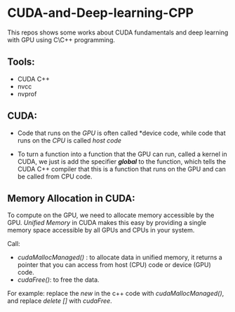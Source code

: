 # CUDA-and-Deep-learning-CPP
This repos shows some works about CUDA fundamentals and deep learning with GPU using C\C++ programming.

## Tools: 
   - CUDA C++
   - nvcc
   - nvprof

## CUDA:

  - Code that runs on the *GPU* is often called *device code, while code that runs on the *CPU* is called *host code*

  - To turn a function into a function that the GPU can run, called a kernel in CUDA, we just is add the specifier *__global__* to the function, which tells the CUDA C++ compiler that this is a function that runs on the GPU and can be called from CPU code.

## Memory Allocation in CUDA:

To compute on the GPU, we need to allocate memory accessible by the GPU. *Unified Memory* in CUDA makes this easy by providing a single memory space accessible by all GPUs and CPUs in your system.

Call:
   - *cudaMallocManaged()* : to allocate data in unified memory, it returns a pointer that you can access from host (CPU) code or device (GPU) code.
   - *cudaFree()*: to free the data.

For example: replace the  *new* in the c++ code with *cudaMallocManaged()*, and replace *delete []* with *cudaFree*.